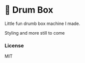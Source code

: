# 🥁 Drum Box

Little fun drumb box machine I made.

Styling and more still to come

### License

MIT

